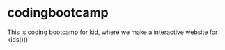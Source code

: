# codingbootcamp

This is coding bootcamp for kid, where we make a interactive website for kids()()
